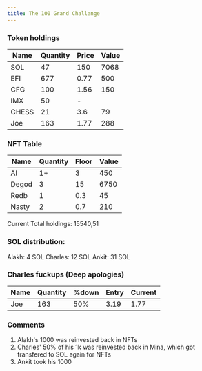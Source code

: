 ```yaml
---
title: The 100 Grand Challange
---
```



### Token holdings

|Name |Quantity|Price|Value|
|-----|--------|-----|-----|
|SOL  |47      |150  |7068 |
|EFI  |677     |0.77 |500  |
|CFG  |100     |1.56 |150  |
|IMX  |50      |-    |     |     
|CHESS|21      |3.6  |79   |
|Joe  |163     |1.77 |288  |


### NFT Table 

|Name |Quantity|Floor|Value|
|-----|--------|-----|-----|
|AI   | 1+     |3    |450  |
|Degod| 3      |15   |6750 |
|Redb | 1      |0.3  |45   |
|Nasty| 2      |0.7  |210  |


Current Total holdings: 15540,51



### SOL distribution:

Alakh:    4  SOL
Charles:  12 SOL
Ankit:    31 SOL




### Charles fuckups (Deep apologies)

|Name |Quantity|%down|Entry|Current|
|-----|--------|-----|-----|-------|
|Joe  | 163    | 50% |3.19 |1.77   |


### Comments

1. Alakh's 1000 was reinvested back in NFTs
2. Charles' 50% of his 1k was reinvested back in Mina, which got transfered to SOL again for NFTs
3. Ankit took his 1000 
